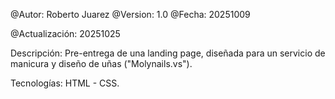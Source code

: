 @Autor: Roberto Juarez
@Version: 1.0
@Fecha: 20251009

@Actualización: 20251025

Descripción: Pre-entrega de una landing page, diseñada para un servicio de manicura y diseño de uñas ("Molynails.vs").

Tecnologías: HTML - CSS.
